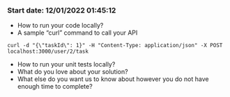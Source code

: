 ### Start date: 12/01/2022 01:45:12
- How to run your code locally?
- A sample “curl” command to call your API
```
curl -d "{\"taskId\": 1}" -H "Content-Type: application/json" -X POST localhost:3000/user/2/task
```

- How to run your unit tests locally?
- What do you love about your solution?
- What else do you want us to know about however you do not have enough time to complete?
